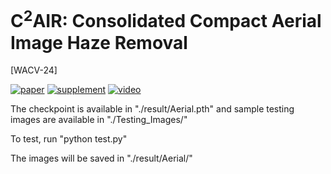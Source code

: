 # C<sup>2</sup>AIR: Consolidated Compact Aerial Image Haze Removal 
[WACV-24]

[![paper](https://img.shields.io/badge/Conference-Paper-<COLOR>.svg)](https://openaccess.thecvf.com/content/WACV2024/papers/Kulkarni_C2AIR_Consolidated_Compact_Aerial_Image_Haze_Removal_WACV_2024_paper.pdf)
[![supplement](https://img.shields.io/badge/Supplementary-Material-red)](https://openaccess.thecvf.com/content/WACV2024/supplemental/Kulkarni_C2AIR_Consolidated_Compact_WACV_2024_supplemental.pdf)
[![video](https://img.shields.io/badge/Video-Presentation-F9D371)](https://www.youtube.com/watch?v=JjZQfpf1XuM)

The checkpoint is available in "./result/Aerial.pth" and sample testing images are available in "./Testing_Images/"

To test, run "python test.py"

The images will be saved in "./result/Aerial/"

